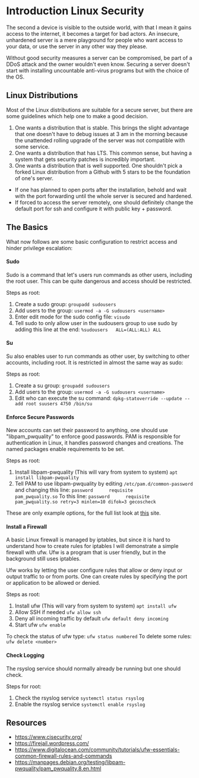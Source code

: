 # Introduction Linux Security

The second a device is visible to the outside world, with that I mean it gains access to the internet, it becomes a target for bad actors. An insecure, unhardened server is a mere playground for people who want access to your data, or use the server in any other way they please.

Without good security measures a server can be compromised, be part of a DDoS attack and the owner wouldn't even know. Securing a server doesn't start with installing uncountable anti-virus programs but with the choice of the OS.

## Linux Distributions

Most of the Linux distributions are suitable for a secure server, but there are some guidelines which help one to make a good decision.

1. One wants a distribution that is stable. This brings the slight advantage that one doesn't have to debug issues at 3 am in the morning because the unattended rolling upgrade of the server was not compatible with some service.
2. One wants a distribution that has LTS. This common sense, but having a system that gets security patches is incredibly important.
3. One wants a distribution that is well supported. One shouldn't pick a forked Linux distribution from a Github with 5 stars to be the foundation of one's server.

- If one has planned to open ports after the installation, behold and wait with the port forwarding until the whole server is secured and hardened.
- If forced to access the server remotely, one should definitely change the default port for ssh and configure it with public key + password.

## The Basics

What now follows are some basic configuration to restrict access and hinder privilege escalation:

#### Sudo

Sudo is a command that let's users run commands as other users, including the root user. This can be quite dangerous and access should be restricted.

Steps as root:
1. Create a sudo group:
	```groupadd sudousers```
2. Add users to the group:
	```usermod -a -G sudousers <username>```
3. Enter edit mode for the sudo config file:
	```visudo```
4. Tell sudo to only allow user in the sudousers group to use sudo by adding this line at the end:
	```%sudousers   ALL=(ALL:ALL) ALL```

#### Su

Su also enables user to run commands as other user, by switching to other accounts, including root. It is restricted in almost the same way as sudo:

Steps as root:
1. Create a su group:
	```groupadd sudousers```
2. Add users to the group:
	```usermod -a -G sudousers <username>```
3. Edit who can execute the su command:
	```dpkg-statoverride --update --add root suusers 4750 /bin/su```

#### Enforce Secure Passwords

New accounts can set their password to anything, one should use "libpam_pwquality" to enforce good passwords. PAM is responsible for authentication in Linux, it handles password changes and creations. The named packages enable requirements to be set.

Steps as root:
1. Install libpam-pwquality (This will vary from system to system)
	```apt install libpam-pwquality```
2. Tell PAM to use libpam-pwquality by editing ```/etc/pam.d/common-password``` and changing this line:
	```password      requisite        pam_pwquality.so```
	 To this line:
	```password      requisite        pam_pwquality.so retry=3 minlen=10 difok=3 gecoscheck```

These are only example options, for the full list look at [this](https://manpages.debian.org/testing/libpam-pwquality/pam_pwquality.8.en.html) site.

#### Install a Firewall

A basic Linux firewall is managed by iptables, but since it is hard to understand how to create rules for iptables I will demonstrate a simple firewall with ufw. Ufw is a program that is user friendly, but in the background still uses iptables.

Ufw works by letting the user configure rules that allow or deny input or output traffic to or from ports. One can create rules by specifying the port or application to be allowed or denied.

Steps as root:
1. Install ufw (This will vary from system to system)
	```apt install ufw```
2. Allow SSH if needed
	```ufw allow ssh```
4. Deny all incoming traffic by default 
	```ufw default deny incoming```
4. Start ufw
	```ufw enable```

To check the status of ufw type: ```ufw status numbered```
To delete some rules: ```ufw delete <number>```

#### Check Logging

The rsyslog service should normally already be running but one should check.

Steps for root:
1. Check the rsyslog service
	```systemctl status rsyslog```
2. Enable the rsyslog service 
	```systemctl enable rsyslog```

## Resources

- https://www.cisecurity.org/
- https://firejail.wordpress.com/
- https://www.digitalocean.com/community/tutorials/ufw-essentials-common-firewall-rules-and-commands
- https://manpages.debian.org/testing/libpam-pwquality/pam_pwquality.8.en.html